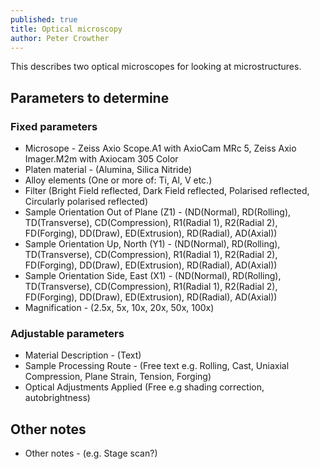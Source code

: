 ```yaml
---
published: true
title: Optical microscopy
author: Peter Crowther
---
```


This describes two optical microscopes for looking at microstructures.

## Parameters to determine

### Fixed parameters
- Microsope - Zeiss Axio Scope.A1 with AxioCam MRc 5, Zeiss Axio Imager.M2m with Axiocam 305 Color
- Platen material - (Alumina, Silica Nitride)
- Alloy elements (One or more of: Ti, Al, V etc.)
- Filter (Bright Field reflected, Dark Field reflected, Polarised reflected, Circularly polarised reflected)
- Sample Orientation Out of Plane (Z1) - (ND(Normal), RD(Rolling), TD(Transverse), CD(Compression), R1(Radial 1), R2(Radial 2), FD(Forging), DD(Draw), ED(Extrusion), RD(Radial), AD(Axial))
- Sample Orientation Up, North (Y1) - (ND(Normal), RD(Rolling), TD(Transverse), CD(Compression), R1(Radial 1), R2(Radial 2), FD(Forging), DD(Draw), ED(Extrusion), RD(Radial), AD(Axial))
- Sample Orientation Side, East (X1) - (ND(Normal), RD(Rolling), TD(Transverse), CD(Compression), R1(Radial 1), R2(Radial 2), FD(Forging), DD(Draw), ED(Extrusion), RD(Radial), AD(Axial))
- Magnification - (2.5x, 5x, 10x, 20x, 50x, 100x)


### Adjustable parameters
- Material Description - (Text)
- Sample Processing Route - (Free text e.g. Rolling, Cast, Uniaxial Compression, Plane Strain, Tension, Forging)
- Optical Adjustments Applied (Free e.g shading correction, autobrightness)


## Other notes
- Other notes - (e.g. Stage scan?)

